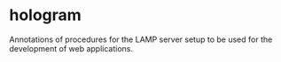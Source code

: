 # hologram
Annotations of procedures for the LAMP server setup to be used for the development of web applications.
